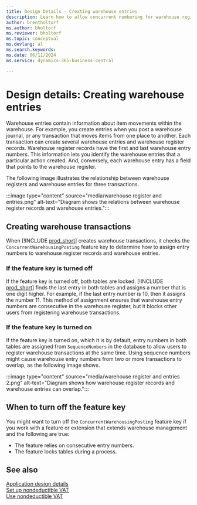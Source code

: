```yaml
---
title: Design Details - Creating warehouse entries
description: Learn how to allow concurrent numbering for warehouse register records and warehouse entries.
author: brentholtorf
ms.author: bholtorf
ms.reviewer: bholtorf
ms.topic: conceptual
ms.devlang: al
ms.search.keywords:
ms.date: 06/11/2024
ms.service: dynamics-365-business-central

---
```


# Design details: Creating warehouse entries

Warehouse entries contain information about item movements within the warehouse. For example, you create entries when you post a warehouse journal, or any transaction that moves items from one place to another. Each transaction can create several warehouse entries and warehouse register records. Warehouse register records have the first and last warehouse entry numbers. This information lets you identify the warehouse entries that a particular action created. And, conversely, each warehouse entry has a field that points to the warehouse register.

The following image illustrates the relationship between warehouse registers and warehouse entries for three transactions.

:::image type="content" source="media/warehouse register and entries.png" alt-text="Diagram shows the relations between warehouse register records and warehouse entries.":::

## Creating warehouse transactions

When [!INCLUDE [prod_short](includes/prod_short.md)] creates warehouse transactions, it checks the `ConcurrentWarehousingPosting` feature key to determine how to assign entry numbers to warehouse register records and warehouse entries.

### If the feature key is turned off

If the feature key is turned off, both tables are locked. [!INCLUDE [prod_short](includes/prod_short.md)] finds the last entry in both tables and assigns a number that is one digit higher. For example, if the last entry number is 10, then it assigns the number 11. This method of assignment ensures that warehouse entry numbers are consecutive in the warehouse register, but it blocks other users from registering warehouse transactions.

### If the feature key is turned on

If the feature key is turned on, which it is by default, entry numbers in both tables are assigned from `SequenceNumbers` in the database to allow users to register warehouse transactions at the same time. Using sequence numbers might cause warehouse entry numbers from two or more transactions to overlap, as the following image shows.

:::image type="content" source="media/warehouse register and entries 2.png" alt-text="Diagram shows how warehouse register records and warehouse entries can overlap.":::

## When to turn off the feature key

You might want to turn off the `ConcurrentWarehousingPosting` feature key if you work with a feature or extension that extends warehouse management and the following are true:

* The feature relies on consecutive entry numbers.
* The feature locks tables during a process.

## See also

[Application design details](design-details-application-design.md)  
[Set up nondeductible VAT](finance-setup-nondeductible-vat.md)  
[Use nondeductible VAT](finance-how-use-non-deductible-vat.md)  
